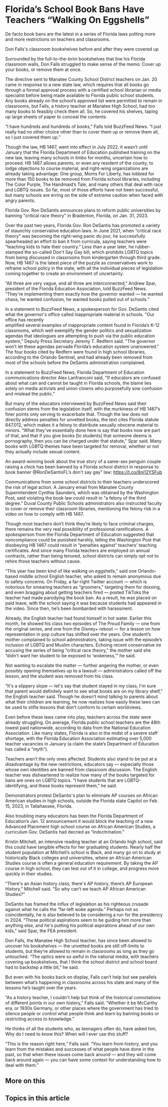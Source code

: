 # Florida’s School Book Bans Have Teachers “Walking On Eggshells”

De facto book bans are the latest in a series of Florida laws putting more and more restrictions on teachers and classrooms.

Don Falls's classroom bookshelves before and after they were covered up

Surrounded by the full-to-the-brim bookshelves that line his Florida classroom walls, Don Falls struggled to make sense of the memo: Cover up your books, or remove them at once.

The directive sent to Manatee County School District teachers on Jan. 20 came in response to a new state law, which requires that all books go through a formal approval process with a certified school librarian or media specialist before being made available to Florida public school students. Any books already on the school’s approved list were permitted to remain in classrooms, but Falls, a history teacher at Manatee High School, had too many books to feasibly check them all. So, he covered his shelves, taping up large sheets of paper to conceal the contents. 

“I have hundreds and hundreds of books,” Falls told BuzzFeed News. “I just really had no other choice other than to cover them up or remove them all, so I just covered them up.”

Though the law, HB 1467, went into effect in July 2022, it wasn’t until January that the Florida Department of Education published training on the new law, leaving many schools in limbo for months, uncertain how to proceed. HB 1467 allows parents, or even any resident of the county, to lodge objections to course material, and right-wing organizations are already taking advantage: One group, Moms For Liberty, has lobbied for more than 150 books to be removed from Florida school libraries, including The Color Purple, The Handmaid’s Tale, and many others that deal with race and LGBTQ issues. So far, most of those efforts have not been successful, but many schools are erring on the side of extreme caution when faced with angry parents. 

Florida Gov. Ron DeSantis announces plans to reform public universities by banning "critical race theory" in Bradenton, Florida, on Jan. 31, 2023.

Over the past two years, Florida Gov. Ron DeSantis has promoted a variety of staunchly conservative education laws. In June 2021, when “critical race theory” was becoming the right-wing panic du jour, he successfully spearheaded an effort to ban it from curricula, saying teachers were “teaching kids to hate their country.” Less than a year later, he rubber-stamped the so-called Don't Say Gay bill, which prohibits LGBTQ topics from being discussed in classrooms from kindergarten through third grade. Now, HB 1467 is the latest piece of the puzzle as conservatives work to reframe school policy in the state, with all the individual pieces of legislation coming together to create an environment of uncertainty. 

“All three are very vague, and all three are interconnected,” Andrew Spar, president of the Florida Education Association, told BuzzFeed News. “They're implementing them exactly how the governor wanted — he wanted chaos, he wanted confusion, he wanted books pulled out of schools.”

In a statement to BuzzFeed News, a spokesperson for Gov. DeSantis cited what the governor's office called inappropriate material in schools. "Our office has recently amplified several examples of inappropriate content found in Florida’s K-12 classrooms, which well exemplify the gender politics and sexualization agendas that ideologues are attempting to push via the public education system," Deputy Press Secretary Jeremy T. Redfern said. "The governor won’t let these agendas pervade Florida’s education system unanswered." The four books cited by Redfern were found in high school libraries, according to the Orlando Sentinel, and had already been removed from most of the schools before the DeSantis administration complained.

In a statement to BuzzFeed News, Florida Department of Education communications director Alex Lanfranconi said, "If educators are confused about what can and cannot be taught in Florida schools, the blame lies solely on media activists and union clowns who purposefully sow confusion and mislead the public."

But many of the educators interviewed by BuzzFeed News said their confusion stems from the legislation itself, with the murkiness of HB 1467’s finer points only serving to exacerbate that. Though the law does not directly address penalties for unvetted books, the text cites Florida statute 847.012, which makes it a felony to distribute sexually obscene material to minors. “What they've essentially done here is say that books now are part of that, and that if you give books [to students] that someone deems is pornography, then you can be charged under that statute,” Spar said. Many books with LGBTQ themes have been targeted for removal, whether or not they actually include sexual content.

An award-winning book about the true story of a same-sex penguin couple raising a chick has been banned by a Florida school district in response to book banner ⁦@RonDeSantisFL⁩’s don't say gay" law: https://t.co/8ni12YSFub

Communications from some school districts to their teachers underscored the risk of legal action. A January email from Manatee County Superintendent Cynthia Saunders, which was obtained by the Washington Post, said violating the book law could result in “a felony of the third degree.” Duval County Public Schools administrators also instructed faculty to cover or remove their classroom libraries, mentioning the felony risk in a video on how to comply with HB 1467. 

Though most teachers don’t think they’re likely to face criminal charges, there remains the very real possibility of professional ramifications. A spokesperson from the Florida Department of Education suggested that noncompliance could be punished harshly, telling the Washington Post that disobeying HB 1467 could result in “penalties against” teachers’ teaching certificates. And since many Florida teachers are employed on annual contracts, rather than being tenured, school districts can simply opt not to rehire those teachers without cause.

“This year has been kind of like walking on eggshells,” said one Orlando-based middle school English teacher, who asked to remain anonymous due to safety concerns. On Friday, a far-right Twitter account — which is notorious for smearing teachers as “groomers,” targeting them for doxxing, and even bragging about getting teachers fired — posted TikToks the teacher had made parodying the book ban. As a result, he was placed on paid leave, with the school saying it was because students had appeared in the video. Since then, he’s been bombarded with harassment.

Already, the English teacher had found himself in hot water. Earlier this month, he showed his class two episodes of The Proud Family — one from the original series, and one from the Disney+ reboot — for a lesson on how representation in pop culture has shifted over the years. One student’s mother complained to school administrators, taking issue with the episode’s inclusion of LGBTQ and Muslim characters. Echoing recent conservative ire accusing the series of being “critical race theory,” the mother said she “didn't want her student to be exposed to ‘wokeness,’” he said. 

Not wanting to escalate the matter — further angering the mother, or even possibly opening themselves up to a lawsuit — administrators called off the lesson, and the student was removed from his class.

“It's a slippery slope — let's say that student stayed in my class, I'm sure that parent would definitely want to see what books are on my library shelf,” the English teacher said. Though he doesn’t mind talking to parents about what their children are learning, he now realizes how easily these laws can be used to stifle lessons that don’t conform to certain worldviews. 

Even before these laws came into play, teachers across the state were already struggling. On average, Florida public school teachers are the 48th lowest paid nationwide, according to data from the National Education Association. Like many states, Florida is also in the midst of a severe staff shortage, with the Florida Education Association estimating over 5,000 teacher vacancies in January (a claim the state’s Department of Education has called a “myth”). 

Teachers aren’t the only ones affected. Students also stand to be put at a disadvantage by the new restrictions, educators say — especially those whose own identities are banned from classroom discussion. The English teacher was disheartened to realize how many of the books targeted for bans are ones on LGBTQ topics. “I have students that are LGBTQ-identifying, and these books represent them,” he said.

Demonstrators protest DeSantis's plan to eliminate AP courses on African American studies in high schools, outside the Florida state Capitol on Feb. 15, 2023, in Tallahassee, Florida. 

Also troubling many educators has been the Florida Department of Education’s Jan. 12 announcement it would block the teaching of a new Advanced Placement high school course on African American Studies, a curriculum Gov. DeSantis had decried as “indoctrination.”

Kristin Mitchell, an intensive reading teacher at an Orlando high school, said this could have tangible effects for her graduating students. Nearly half the student population at Mitchell’s school is Black, and many go on to study at historically Black colleges and universities, where an African American Studies course is often a general education requirement. By taking the AP course in high school, they can test out of it in college, and progress more quickly in their studies.

“There's an Asian history class, there's AP history, there’s AP European History,” Mitchell said. “So why can’t we teach AP African American Studies?”

DeSantis has framed the influx of legislation as his righteous crusade against what he calls the “far-left woke agenda.” Perhaps not so coincidentally, he is also believed to be considering a run for the presidency in 2024. “Those political aspirations seem to be guiding him more than anything else, and he's putting his political aspirations ahead of our own kids,” said Spar, the FEA president. 

Don Falls, the Manatee High School teacher, has since been allowed to uncover his bookshelves — the unvetted books are still off-limits to students, but they’re allowed to remain in classrooms as long as they go untouched. “The optics were so awful in the national media, with teachers covering up bookshelves, that I think the school district and school board had to backstep a little bit,” he said.

But even with his books back on display, Falls can’t help but see parallels between what’s happening in classrooms across his state and many of the lessons he’s taught over the years.

“As a history teacher, I couldn't help but think of the historical connotations of different points in our own history,” Falls said. “Whether it be McCarthy era, or 1930s Germany, or other places where the government has tried to silence people or control what people think and learn by banning books or restricting access to knowledge.”

He thinks of all the students who, as teenagers often do, have asked him, Why do I need to know this? When will I ever use this stuff? 

“This is the reason right here,” Falls said. “You learn from history, and you learn from the mistakes and successes of what people have done in the past, so that when these issues come back around — and they will come back around again — you can have some context for understanding how to deal with them.”

## More on this

## Topics in this article

